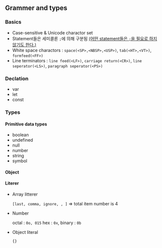 
## Grammer and types
### Basics
- Case-sensitive & Unicode charactor set
- Statement들은 세미콜론 `;`에 의해 구분됨 [(어떤 statement들은 `;`을 필요로 하지 않기도 한다.)](#)
- White space charactors : `space(<SP>,<NBSP>,<USP>)`, `tab(<HT>,<VT>)`, `formfeed(<FF>)`
- Line terminators : `line feed(<LF>)`, `carriage return(<CR>)`, `line seperator(<LS>)`, `paragraph seperator(<PS>)`

### Declation
- var
- let
- const

### Types
#### Primitive data types
- boolean
- undefined
- null
- number
- string
- symbol

#### Object

#### Literer
- Array litterer

  `[last, comma, ignore, , ]` => total item number is 4
- Number

  octal : `0o, 015` hex : `0x`, binary : `0b`

- Object literal

  `{}`


